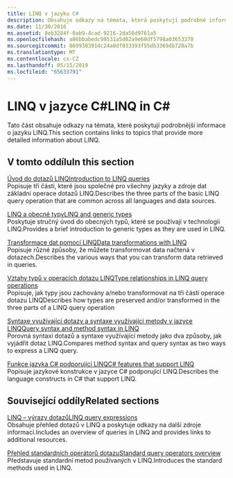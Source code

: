 ```yaml
---
title: LINQ v jazyku C#
description: Obsahuje odkazy na témata, která poskytují podrobné informace o LINQ v JAZYKU C#.
ms.date: 11/30/2016
ms.assetid: 8eb3284f-0ab9-4cad-9216-2da58d9761a5
ms.openlocfilehash: a86bbabedc99531a5d02a9e60df5798a03653370
ms.sourcegitcommit: 8699383914c24a0df033393f55db3369db728a7b
ms.translationtype: MT
ms.contentlocale: cs-CZ
ms.lasthandoff: 05/15/2019
ms.locfileid: "65633791"
---
```

# <a name="linq-in-c"></a><span data-ttu-id="d806e-103">LINQ v jazyce C\#</span><span class="sxs-lookup"><span data-stu-id="d806e-103">LINQ in C\#</span></span>

<span data-ttu-id="d806e-104">Tato část obsahuje odkazy na témata, které poskytují podrobnější informace o jazyku LINQ.</span><span class="sxs-lookup"><span data-stu-id="d806e-104">This section contains links to topics that provide more detailed information about LINQ.</span></span>

## <a name="in-this-section"></a><span data-ttu-id="d806e-105">V tomto oddílu</span><span class="sxs-lookup"><span data-stu-id="d806e-105">In this section</span></span>

[<span data-ttu-id="d806e-106">Úvod do dotazů LINQ</span><span class="sxs-lookup"><span data-stu-id="d806e-106">Introduction to LINQ queries</span></span>](../programming-guide/concepts/linq/introduction-to-linq-queries.md)  
<span data-ttu-id="d806e-107">Popisuje tři části, které jsou společné pro všechny jazyky a zdroje dat základní operace dotazů LINQ.</span><span class="sxs-lookup"><span data-stu-id="d806e-107">Describes the three parts of the basic LINQ query operation that are common across all languages and data sources.</span></span>  

[<span data-ttu-id="d806e-108">LINQ a obecné typy</span><span class="sxs-lookup"><span data-stu-id="d806e-108">LINQ and generic types</span></span>](../programming-guide/concepts/linq/linq-and-generic-types.md)  
<span data-ttu-id="d806e-109">Poskytuje stručný úvod do obecných typů, které se používají v technologii LINQ.</span><span class="sxs-lookup"><span data-stu-id="d806e-109">Provides a brief introduction to generic types as they are used in LINQ.</span></span>

[<span data-ttu-id="d806e-110">Transformace dat pomocí LINQ</span><span class="sxs-lookup"><span data-stu-id="d806e-110">Data transformations with LINQ</span></span>](../programming-guide/concepts/linq/data-transformations-with-linq.md)  
<span data-ttu-id="d806e-111">Popisuje různé způsoby, že můžete transformovat data načtená v dotazech.</span><span class="sxs-lookup"><span data-stu-id="d806e-111">Describes the various ways that you can transform data retrieved in queries.</span></span>

[<span data-ttu-id="d806e-112">Vztahy typů v operacích dotazu LINQ</span><span class="sxs-lookup"><span data-stu-id="d806e-112">Type relationships in LINQ query operations</span></span>](../programming-guide/concepts/linq/type-relationships-in-linq-query-operations.md)  
<span data-ttu-id="d806e-113">Popisuje, jak typy jsou zachovány a/nebo transformovat na tři části operace dotazu LINQ</span><span class="sxs-lookup"><span data-stu-id="d806e-113">Describes how types are preserved and/or transformed in the three parts of a LINQ query operation</span></span>

[<span data-ttu-id="d806e-114">Syntaxe využívající dotazy a syntaxe využívající metody v jazyce LINQ</span><span class="sxs-lookup"><span data-stu-id="d806e-114">Query syntax and method syntax in LINQ</span></span>](../programming-guide/concepts/linq/query-syntax-and-method-syntax-in-linq.md)  
<span data-ttu-id="d806e-115">Porovná syntaxi dotazů a syntaxe využívající metody jako dva způsoby, jak vyjádřit dotaz LINQ.</span><span class="sxs-lookup"><span data-stu-id="d806e-115">Compares method syntax and query syntax as two ways to express a LINQ query.</span></span>

[<span data-ttu-id="d806e-116">Funkce jazyka C# podporující LINQ</span><span class="sxs-lookup"><span data-stu-id="d806e-116">C# features that support LINQ</span></span>](../programming-guide/concepts/linq/features-that-support-linq.md)  
<span data-ttu-id="d806e-117">Popisuje jazykové konstrukce v jazyce C# podporující LINQ.</span><span class="sxs-lookup"><span data-stu-id="d806e-117">Describes the language constructs in C# that support LINQ.</span></span>

## <a name="related-sections"></a><span data-ttu-id="d806e-118">Související oddíly</span><span class="sxs-lookup"><span data-stu-id="d806e-118">Related sections</span></span>

[<span data-ttu-id="d806e-119">LINQ – výrazy dotazů</span><span class="sxs-lookup"><span data-stu-id="d806e-119">LINQ query expressions</span></span>](../programming-guide/linq-query-expressions/index.md)  
<span data-ttu-id="d806e-120">Obsahuje přehled dotazů v LINQ a poskytuje odkazy na další zdroje informací.</span><span class="sxs-lookup"><span data-stu-id="d806e-120">Includes an overview of queries in LINQ and provides links to additional resources.</span></span>

[<span data-ttu-id="d806e-121">Přehled standardních operátorů dotazu</span><span class="sxs-lookup"><span data-stu-id="d806e-121">Standard query operators overview</span></span>](../programming-guide/concepts/linq/standard-query-operators-overview.md)  
<span data-ttu-id="d806e-122">Představuje standardní metod používaných v LINQ.</span><span class="sxs-lookup"><span data-stu-id="d806e-122">Introduces the standard methods used in LINQ.</span></span>

